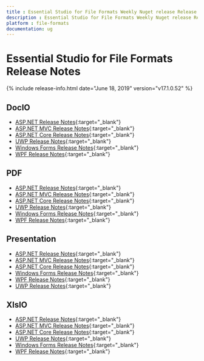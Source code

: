 ```yaml
---
title : Essential Studio for File Formats Weekly Nuget release Release Notes  
description : Essential Studio for File Formats Weekly Nuget release Release Notes  
platform : file-formats
documentation: ug
---
```


# Essential Studio for File Formats  Release Notes  

{% include release-info.html date="June 18, 2019" version="v17.1.0.52" %} 

## DocIO

* [ASP.NET Release Notes](/aspnet/release-notes/v17.1.0.52#docio){:target="_blank"}
* [ASP.NET MVC Release Notes](/aspnetmvc/release-notes/v17.1.0.52#docio){:target="_blank"}
* [ASP.NET Core Release Notes](/aspnet-core/release-notes/v17.1.0.52#docio){:target="_blank"}
* [UWP Release Notes](/uwp/release-notes/v17.1.0.52#docio){:target="_blank"}
* [Windows Forms Release Notes](/windowsforms/release-notes/v17.1.0.52#docio){:target="_blank"}
* [WPF Release Notes](/wpf/release-notes/v17.1.0.52#docio){:target="_blank"}


## PDF

* [ASP.NET Release Notes](/aspnet/release-notes/v17.1.0.52#pdf){:target="_blank"}
* [ASP.NET MVC Release Notes](/aspnetmvc/release-notes/v17.1.0.52#pdf){:target="_blank"}
* [ASP.NET Core Release Notes](/aspnet-core/release-notes/v17.1.0.52#pdf){:target="_blank"}
* [UWP Release Notes](/uwp/release-notes/v17.1.0.52#pdf){:target="_blank"}
* [Windows Forms Release Notes](/windowsforms/release-notes/v17.1.0.52#pdf){:target="_blank"}
* [WPF Release Notes](/wpf/release-notes/v17.1.0.52#pdf){:target="_blank"}


## Presentation

* [ASP.NET Release Notes](/aspnet/release-notes/v17.1.0.52#presentation){:target="_blank"}
* [ASP.NET MVC Release Notes](/aspnetmvc/release-notes/v17.1.0.52#presentation){:target="_blank"}
* [ASP.NET Core Release Notes](/aspnet-core/release-notes/v17.1.0.52#presentation){:target="_blank"}
* [Windows Forms Release Notes](/windowsforms/release-notes/v17.1.0.52#presentation){:target="_blank"}
* [WPF Release Notes](/wpf/release-notes/v17.1.0.52#presentation){:target="_blank"}
* [UWP Release Notes](/uwp/release-notes/v17.1.0.52#presentation){:target="_blank"}


## XlsIO

* [ASP.NET Release Notes](/aspnet/release-notes/v17.1.0.52#xlsio){:target="_blank"}
* [ASP.NET MVC Release Notes](/aspnetmvc/release-notes/v17.1.0.52#xlsio){:target="_blank"}
* [ASP.NET Core Release Notes](/aspnet-core/release-notes/v17.1.0.52#xlsio){:target="_blank"}
* [UWP Release Notes](/uwp/release-notes/v17.1.0.52#xlsio){:target="_blank"}
* [Windows Forms Release Notes](/windowsforms/release-notes/v17.1.0.52#xlsio){:target="_blank"}
* [WPF Release Notes](/wpf/release-notes/v17.1.0.52#xlsio){:target="_blank"}